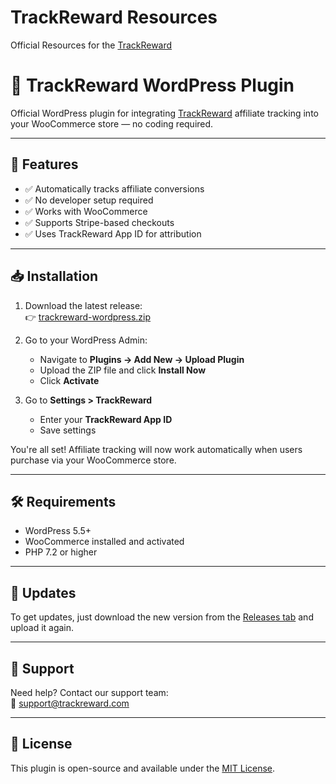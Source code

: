 # TrackReward Resources
Official Resources for the [TrackReward](https://trackreward.com)

# 🧩 TrackReward WordPress Plugin

Official WordPress plugin for integrating [TrackReward](https://trackreward.com) affiliate tracking into your WooCommerce store — no coding required.

---

## 🚀 Features

- ✅ Automatically tracks affiliate conversions
- ✅ No developer setup required
- ✅ Works with WooCommerce
- ✅ Supports Stripe-based checkouts
- ✅ Uses TrackReward App ID for attribution

---

## 📥 Installation

1. Download the latest release:  
   👉 [trackreward-wordpress.zip](https://github.com/TrackReward/trackreward-resources/releases)

2. Go to your WordPress Admin:
   - Navigate to **Plugins → Add New → Upload Plugin**
   - Upload the ZIP file and click **Install Now**
   - Click **Activate**

3. Go to **Settings > TrackReward**
   - Enter your **TrackReward App ID**
   - Save settings

You're all set! Affiliate tracking will now work automatically when users purchase via your WooCommerce store.

---

## 🛠 Requirements

- WordPress 5.5+
- WooCommerce installed and activated
- PHP 7.2 or higher

---

## 🔄 Updates

To get updates, just download the new version from the [Releases tab](https://github.com/TrackReward/trackreward-resources/releases) and upload it again.

---

## 📧 Support

Need help? Contact our support team:  
📩 [support@trackreward.com](mailto:support@trackreward.com)

---

## 📄 License

This plugin is open-source and available under the [MIT License](LICENSE).
